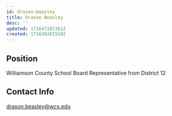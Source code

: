 ```yaml
---
id: drason-beasley
title: Drason Beasley
desc: ''
updated: 1716472823612
created: 1716392615582
---
```


## Position

Williamson County School Board Representative from District 12

## Contact Info

<a href="drason.beasley@wcs.edu">drason.beasley@wcs.edu</a>
